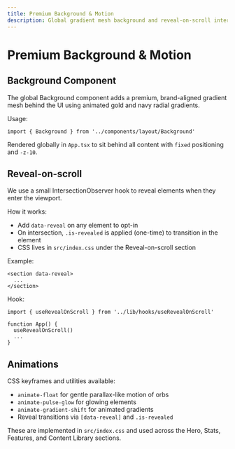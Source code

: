 ```yaml
---
title: Premium Background & Motion
description: Global gradient mesh background and reveal-on-scroll interactions
---
```


# Premium Background & Motion

## Background Component

The global Background component adds a premium, brand-aligned gradient mesh behind the UI using animated gold and navy radial gradients.

Usage:
```tsx
import { Background } from '../components/layout/Background'
```

Rendered globally in `App.tsx` to sit behind all content with `fixed` positioning and `-z-10`.

## Reveal-on-scroll

We use a small IntersectionObserver hook to reveal elements when they enter the viewport.

How it works:
- Add `data-reveal` on any element to opt-in
- On intersection, `.is-revealed` is applied (one-time) to transition in the element
- CSS lives in `src/index.css` under the Reveal-on-scroll section

Example:
```tsx
<section data-reveal>
  ...
</section>
```

Hook:
```tsx
import { useRevealOnScroll } from '../lib/hooks/useRevealOnScroll'

function App() {
  useRevealOnScroll()
  ...
}
```

## Animations

CSS keyframes and utilities available:
- `animate-float` for gentle parallax-like motion of orbs
- `animate-pulse-glow` for glowing elements
- `animate-gradient-shift` for animated gradients
- Reveal transitions via `[data-reveal]` and `.is-revealed`

These are implemented in `src/index.css` and used across the Hero, Stats, Features, and Content Library sections.
